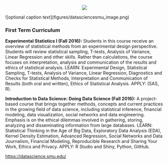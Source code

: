 <p align = "center">
<img src = "https://cdn1.datascience.smu.edu/static/images/smu-mds/program/color.png">
</p>
![optional caption text](figures/datasciencesmu_image.png)


### First Term Curriculum  


**Experimental Statistics I (Fall 2016):** Students in this course receive an overview of statistical methods from an experimental design perspective. Students will review statistical sampling, T-tests, Analysis of Variance, Linear Regression and other skills. Rather than calculations, the course focuses on interpretation, analysis and communication of the results and ethics of statistical analysis.  LEARN: 
Experimental Design, Statistical Sampling, T-tests, Analysis of Variance, Linear Regression, Diagnostics and Checks for Statistical Methods, Interpretation and Communication of Results (both oral and written), Ethics of Statistical Analysis.  APPLY: (SAS, R).



**Introduction to Data Science: Doing Data Science (Fall 2016):** A project-based course that brings together methods, concepts and current practices in the growing field of data science, including statistical inference, financial modeling, data visualization, social networks and data engineering. Emphasis is on the ethical dilemmas involved in gathering, storing, analyzing and disseminating information from large databases. LEARN: Statistical Thinking in the Age of Big Data, Exploratory Data Analysis (EDA), Kernel Density Estimation, Advanced Regression, Social Networks and Data Journalism, Financial Modeling, Reproducible Research and Sharing Your Work, Ethics and Privacy. APPLY: R Studio and Shiny, Python, GitHub.


https://datascience.smu.edu/


